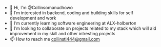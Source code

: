 - 👋 Hi, I’m @Collinsomanudhowo
- 👀 I’m interested in backend, coding and building skills for self development and work
- 🌱 I’m currently learning software engineering at ALX-holberton
- 💞️ I’m looking to collaborate on projects related to my stack which will aid improvement in my skill and other intresting projects
- 📫 How to reach me collinsti444@gmail.com

<!---
Collinsomanudhowo/Collinsomanudhowo is a ✨ special ✨ repository because its `README.md` (this file) appears on your GitHub profile.
You can click the Preview link to take a look at your changes.
--->
